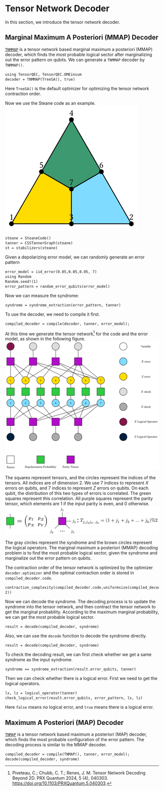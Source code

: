 # Tensor Network Decoder

In this section, we introduce the tensor network decoder.

## Marginal Maximum A Posteriori (MMAP) Decoder

[`TNMMAP`](@ref) is a tensor network based marginal maximum a posteriori (MMAP) decoder, which finds the most probable logical sector after marginalizing out the error pattern on qubits. We can generate a `TNMMAP` decoder by `TNMMAP()`.
```@example tndecoder
using TensorQEC, TensorQEC.OMEinsum
decoder = TNMMAP(TreeSA(), true)
```
Here `TreeSA()` is the default optimizer for optimizing the tensor network contraction order.

Now we use the Steane code as an example.
![](./images/steane.svg)

```@example tndecoder
steane = SteaneCode()
tanner = CSSTannerGraph(steane)
st = stabilizers(steane)
```
Given a depolarizing error model, we can randomly generate an error pattern

```@example tndecoder
error_model = iid_error(0.05,0.05,0.05, 7)
using Random
Random.seed!(1)
error_pattern = random_error_qubits(error_model)
```

Now we can measure the syndrome:
```@example tndecoder
syndrome = syndrome_extraction(error_pattern, tanner)
```

To use the decoder, we need to compile it first.

```@example tndecoder
compiled_decoder = compile(decoder, tanner, error_model);
```
At this time we generate the tensor network[^Piveteau] for the code and the error model, as shown in the following figure.
![](./images/tensornetwork.svg)

The squares represent tensors, and the circles represent the indices of the tensors. All indices are of dimension 2. We use 7 indices to represent $X$ errors on qubits, and 7 indices to represent $Z$ errors on qubits. On each qubit, the distribution of this two types of errors is correlated. The green squares represent this correlation.
All purple squares represent the parity tensor, which elements are 1 if the input parity is even, and 0 otherwise.
![](./images/label.svg)

The gray circles represent the syndrome and the brown circles represent the logical operators. The marginal maximum a posteriori (MMAP) decoding problem is to find the most probable logical sector, given the syndrome and marginalize out the error pattern on qubits.

The contraction order of the tensor network is optimized by the optimizer `decoder.optimizer` and the optimal contraction order is stored in `compiled_decoder.code`.

```@example tndecoder
contraction_complexity(compiled_decoder.code,uniformsize(compiled_decoder.code, 2))
```

Now we can decode the syndrome. The decoding process is to update the syndrome into the tensor network, and then contract the tensor network to get the marginal probability. According to the maximum marginal probability, we can get the most probable logical sector.

```@example tndecoder
result = decode(compiled_decoder, syndrome)
```

Also, we can use the `decode` function to decode the syndrome directly.

```@example tndecoder
result = decode(compiled_decoder, syndrome)
```
To check the decoding result, we can first check whether we get a same syndrome as the input syndrome.
```@example tndecoder
syndrome == syndrome_extraction(result.error_qubits, tanner)
```

Then we can check whether there is a logical error. First we need to get the logical operators.
```@example tndecoder
lx, lz = logical_operator(tanner)
check_logical_error(result.error_qubits, error_pattern, lx, lz)
```

Here `false` means no logical error, and `true` means there is a logical error.


## Maximum A Posteriori (MAP) Decoder

[`TNMAP`](@ref) is a tensor network based maximum a posteriori (MAP) decoder, which finds the most probable configuration of the error pattern. The decoding process is similar to the MMAP decoder.

```@example tndecoder
compiled_decoder = compile(TNMAP(), tanner, error_model);
decode(compiled_decoder, syndrome)
```


[^Piveteau]: Piveteau, C.; Chubb, C. T.; Renes, J. M. Tensor Network Decoding Beyond 2D. PRX Quantum 2024, 5 (4), 040303. https://doi.org/10.1103/PRXQuantum.5.040303.
